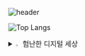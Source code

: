 ![header](https://capsule-render.vercel.app/api?type=waving&color=auto&height=200&text=정유진&fontColor=ffffff&fontSize=40)
<br>

![Top Langs](https://github-readme-stats.vercel.app/api/top-langs/?username=HADAA7)
<br>

<details>
<summary>
  <img src="https://raw.githubusercontent.com/Tarikul-Islam-Anik/Animated-Fluent-Emojis/master/Emojis/Hand%20gestures/Eyes.png" alt="Eyes" width="2%" /> 험난한 디지털 세상
</summary>
   <br>
  
![js](https://img.shields.io/badge/MySQL-00000F?style=for-the-badge&logo=mysql&logoColor=white)
![js](https://img.shields.io/badge/Python-3776AB?style=for-the-badge&logo=python&logoColor=white)
![js](https://img.shields.io/badge/Figma-F24E1E?style=for-the-badge&logo=figma&logoColor=white)
![js](https://img.shields.io/badge/Microsoft_PowerPoint-B7472A?style=for-the-badge&logo=microsoft-powerpoint&logoColor=white)
![js](https://img.shields.io/badge/Jira-0052CC?style=for-the-badge&logo=Jira&logoColor=white)
![js](https://img.shields.io/badge/Adobe%20Photoshop-31A8FF?style=for-the-badge&logo=Adobe%20Photoshop&logoColor=black)


</details>